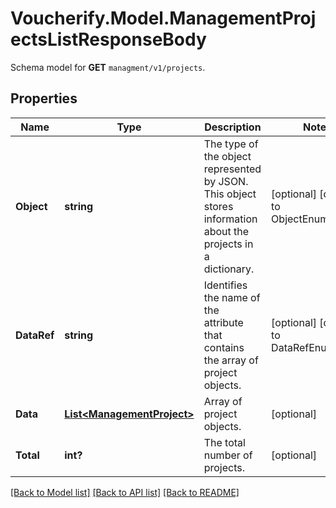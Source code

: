 # Voucherify.Model.ManagementProjectsListResponseBody
Schema model for **GET** `managment/v1/projects`.

## Properties

Name | Type | Description | Notes
------------ | ------------- | ------------- | -------------
**Object** | **string** | The type of the object represented by JSON. This object stores information about the projects in a dictionary. | [optional] [default to ObjectEnum.List]
**DataRef** | **string** | Identifies the name of the attribute that contains the array of project objects. | [optional] [default to DataRefEnum.Data]
**Data** | [**List&lt;ManagementProject&gt;**](ManagementProject.md) | Array of project objects. | [optional] 
**Total** | **int?** | The total number of projects. | [optional] 

[[Back to Model list]](../README.md#documentation-for-models) [[Back to API list]](../README.md#documentation-for-api-endpoints) [[Back to README]](../README.md)

